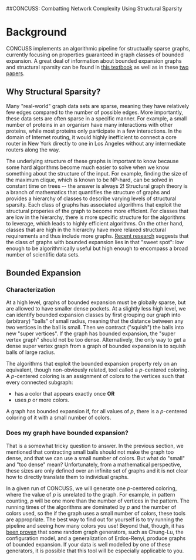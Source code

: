 ##CONCUSS: Combatting Network Complexity Using Structural Sparsity
# Background

CONCUSS implements an algorithmic pipeline for structually sparse graphs, currently focusing on properties guaranteed in graph classes of bounded expansion.
A great deal of information about bounded expansion graphs and structural sparsity can be found in [this textbook](http://dl.acm.org/citation.cfm?id=2230458) as well as in these [two](http://www.sciencedirect.com/science/article/pii/S019566980700056X) [papers](http://www.sciencedirect.com/science/article/pii/S0195669807000571).

## Why Structural Sparsity?
Many "real-world" graph data sets are sparse, meaning they have relatively few edges compared to the number of possible edges.
More importantly, these data sets are often sparse in a specific manner.
For example, a small number of proteins in an organism have many interactions with other proteins, while most proteins only participate in a few interactions.
In the domain of Internet routing, it would highly inefficient to connect a core router in New York directly to one in Los Angeles without any intermediate routers along the way.

The underlying structure of these graphs is important to know because some hard algorithms become much easier to solve when we know something about the structure of the input.
For example, finding the size of the maximum clique, which is known to be NP-hard, can be solved in constant time on trees -- the answer is always 2!
Structural graph theory is a branch of mathematics that quantifies the structure of graphs and provides a hierarchy of classes to describe varying levels of structural sparsity.
Each class of graphs has associated algorithms that exploit the structural properies of the graph to become more efficient.
For classes that are low in the hierarchy, there is more specific structure for the algorithms to leverage, which leads to highly efficient algorithms.
On the other hand, classes that are high in the hierarchy have more relaxed structural requirements and thus include more graphs.
[Recent research](http://arxiv.org/abs/1406.2587) suggests that the class of graphs with bounded expansion lies in that "sweet spot":  low enough to be algorithmically useful but high enough to encompass a broad number of scientific data sets.

## Bounded Expansion
### Characterization
At a high level, graphs of bounded expansion must be globally sparse, but are allowed to have smaller dense pockets.
At a slightly less high level, we can identify bounded expansion classes by first grouping our graph into (arbitrary) "balls" of small radius, meaning that the distance between any two vertices in the ball is small.
Then we contract ("squish") the balls into new "super vertices".
If the graph has bounded expansion, the "super vertex graph" should not be too dense.
Alternatively, the only way to get a dense super vertex graph from a graph of bounded expansion is to squish balls of large radius.

The algorithms that exploit the bounded expansion property rely on an equivalent, though non-obviously related, tool called a *p*-centered coloring.
A *p*-centered coloring is an assignment of colors to the vertices such that every connected subgraph:

* has a color that appears exactly once __OR__
* uses *p* or more colors.

A graph has bounded expansion if, for all values of *p*, there is a *p*-centered coloring of it with a small number of colors.

### Does my graph have bounded expansion?
That is a somewhat tricky question to answer.
In the previous section, we mentioned that contracting small balls should not make the graph too dense, and that we can use a small number of colors.
But what do "small" and "too dense" mean?
Unfortunately, from a mathematical perspective, these sizes are only defined over an infinite set of graphs and it is not clear how to directly translate them to individual graphs.


In a given run of CONCUSS, we will generate one *p*-centered coloring, where the value of *p* is unrelated to the graph.
For example, in pattern counting, *p* will be one more than the number of vertices in the pattern.
The running times of the algorithms are dominated by *p* and the number of colors used, so the if the graph uses a small number of colors, these tools are appropriate.
The best way to find out for yourself is to try running the pipeline and seeing how many colors you use!
Beyond that, though, it has [been proven](http://arxiv.org/abs/1406.2587) that some random graph generators, such as Chung-Lu, the configuration model, and a generalization of Erdos-Renyi, produce graphs of bounded expansion.
If your data is well modelled by one of these generators, it is possible that this tool will be especially applicable to you.
